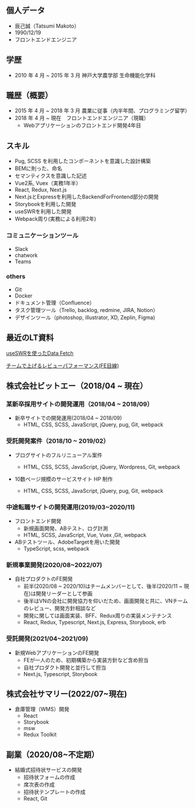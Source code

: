 ## 個人データ
- 辰己誠（Tatsumi Makoto）
- 1990/12/19 
- フロントエンドエンジニア

## 学歴
- 2010 年 4 月 ~ 2015 年 3 月 神戸大学農学部 生命機能化学科

## 職歴（概要）
- 2015 年 4 月 ~ 2018 年 3 月 農業に従事（内半年間、プログラミング留学）
- 2018 年 4 月 ~ 現在　フロントエンドエンジニア（現職）
  - Webアプリケーションのフロントエンド開発4年目
    
## スキル
- Pug, SCSS を利用したコンポーネントを意識した設計構築
- BEMに則った、命名
- セマンティクスを意識した記述
- Vue2系, Vuex（実務1年半）
- React, Redux, Next.js
- Next.jsとExpressを利用したBackendForFrontend部分の開発
- Storybookを利用した開発
- useSWRを利用した開発
- Webpack周り(実務による利用2年)

### コミュニケーションツール
- Slack
- chatwork
- Teams

### others
- Git
- Docker
- ドキュメント管理（Confluence）  
- タスク管理ツール（Trello, backlog, redmine, JIRA, Notion）
- デザインツール（photoshop, illustrator, XD, Zeplin, Figma)


## 最近のLT資料
[useSWRを使ったData Fetch](https://www.notion.so/makotoworkspace/useSWR-Data-Fetch-04897f85429844609e98eda34bc0d28f)

[チームで上げるレビューパフォーマンス(FE目線)](https://www.notion.so/makotoworkspace/FE-70c0359f43984c7dbd623986de288b64) 

## 株式会社ビットエー（2018/04 ~ 現在）
### 某新卒採用サイトの開発運用（2018/04 ~ 2018/09）
- 新卒サイトでの開発運用(2018/04 ~ 2018/09)
  - HTML, CSS, SCSS, JavaScript, jQuery, pug, Git, webpack

### 受託開発案件（2018/10 ~ 2019/02）
- ブログサイトのフルリニューアル案件
  - HTML, CSS, SCSS, JavaScript, jQuery, Wordpress, Git, webpack

- 10数ページ規模のサービスサイト HP 制作
  - HTML, CSS, SCSS, JavaScript, jQuery, pug, Git, webpack
    
### 中途転職サイトの開発運用(2019/03~2020/11)
  - フロントエンド開発
    - 新規画面開発、ABテスト、ログ計測
    - HTML, SCSS, JavaScript, Vue, Vuex ,Git, webpack
  - ABテストツール、AdobeTargetを用いた開発
    - TypeScript, scss, webpack

### 新規事業開発(2020/08~2022/07)
- 自社プロダクトのFE開発
  - 前半(2020/08 ~ 2020/10)はチームメンバーとして、後半(2020/11 ~ 現在)は開発リーダーとして参画
  - 後半はVNの会社に開発協力を仰いだため、画面開発と共に、VNチームのレビュー、開発方針相談など
  - 開発に関しては画面実装、BFF、Redux周りの実装メンテナンス
  - React, Redux, Typescript, Next.js, Express, Storybook, erb

### 受託開発(2021/04~2021/09)
- 新規WebアプリケーションのFE開発
  - FEが一人のため、初期構築から実装方針など含め担当
  - 自社プロダクト開発と並行して担当  
  - Next.js, Typescript, Storybook

## 株式会社サマリー(2022/07~現在)
- 倉庫管理（WMS）開発
    - React
    - Storybook
    - msw
    - Redux Toolkit
 
## 副業（2020/08~不定期）
- 結婚式招待状サービスの開発
  - 招待状フォームの作成
  - 席次表の作成
  - 招待状テンプレートの作成
  - React, Git
